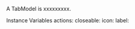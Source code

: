 A TabModel is xxxxxxxxx.Instance Variables	actions:		<Object>	closeable:		<Object>	icon:		<Object>	label:		<Object>	menu:		<Object>	morph:		<Object>	retrievingBlock:		<Object>	tabSelectedAction:		<Object>actions	- xxxxxcloseable	- xxxxxicon	- xxxxxlabel	- xxxxxmenu	- xxxxxmorph	- xxxxxretrievingBlock	- xxxxxtabSelectedAction	- xxxxx